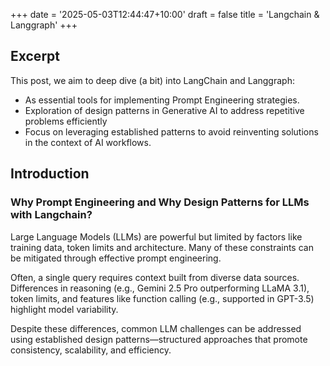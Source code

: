 +++
date = '2025-05-03T12:44:47+10:00'
draft = false
title = 'Langchain & Langgraph'
+++

## Excerpt
This post, we aim to deep dive (a bit) into LangChain and Langgraph: 
* As essential tools for implementing Prompt Engineering strategies.
* Exploration of design patterns in Generative AI to address repetitive problems efficiently
* Focus on leveraging established patterns to avoid reinventing solutions in the context of AI workflows.

## Introduction

### Why Prompt Engineering and Why Design Patterns for LLMs with Langchain?

Large Language Models (LLMs) are powerful but limited by factors like training data, token limits and architecture. Many of these constraints can be mitigated through effective prompt engineering.

Often, a single query requires context built from diverse data sources. Differences in reasoning (e.g., Gemini 2.5 Pro outperforming LLaMA 3.1), token limits, and features like function calling (e.g., supported in GPT-3.5) highlight model variability.

Despite these differences, common LLM challenges can be addressed using established design patterns—structured approaches that promote consistency, scalability, and efficiency.

